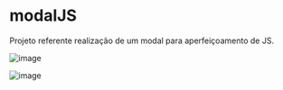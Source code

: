 # modalJS
Projeto referente realização de um modal para aperfeiçoamento de JS. 



![image](https://user-images.githubusercontent.com/86863914/185236989-c8cc0496-33e6-4705-a948-0c4c9d66ded0.png)


![image](https://user-images.githubusercontent.com/86863914/185237084-79903f80-fe3a-4850-9587-0dc1b306f59c.png)

